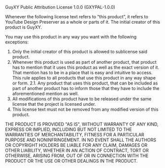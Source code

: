GuyXY Public Attribution License 1.0.0 (GXYPAL-1.0.0)

Whenever the following license text refers to “this product”, it refers to YouTube Design Preserver as a whole or parts of it.
The initial creator of this product is GuyXY.

You may use this product in any way you want with the following exceptions:
1.	Only the initial creator of this product is allowed to sublicense said product.
2.	Whenever this product is used as part of another product, that product has to mention that it uses this product as well as the exact version of it. That mention has to be in a place that is easy and intuitive to access. This rule applies to all products that use this product in any way shape or form.
2.1.	Any product that uses this product, that can be included as part of another product has to inform those that they have to include the aforementioned mention as well.
3.	All modifications of this product have to be released under the same license that the project is licensed under.
4.	This license text must not be removed from any modified version of this product.

THE PRODUCT IS PROVIDED "AS IS", WITHOUT WARRANTY OF ANY KIND, EXPRESS OR IMPLIED, INCLUDING BUT NOT LIMITED TO THE WARRANTIES OF MERCHANTABILITY, FITNESS FOR A PARTICULAR PURPOSE AND NONINFRINGEMENT. IN NO EVENT SHALL THE AUTHORS OR COPYRIGHT HOLDERS BE LIABLE FOR ANY CLAIM, DAMAGES OR OTHER LIABILITY, WHETHER IN AN ACTION OF CONTRACT, TORT OR OTHERWISE, ARISING FROM, OUT OF OR IN CONNECTION WITH THE PRODUCT OR THE USE OR OTHER DEALINGS IN THE PRODUCT.
